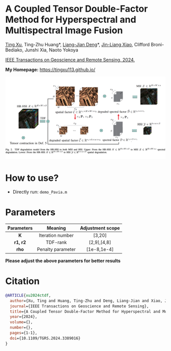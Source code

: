 # A Coupled Tensor Double-Factor Method for Hyperspectral and Multispectral Image Fusion
[Ting Xu](https://tingxu113.github.io/), Ting-Zhu Huang*, [Liang-Jian Deng](https://liangjiandeng.github.io/)*, [Jin-Liang Xiao](https://jin-liangxiao.github.io/), Clifford Broni-Bediako, Junshi Xia, Naoto Yokoya

[IEEE Transactions on Geoscience and Remote Sensing, 2024.](https://ieeexplore.ieee.org/document/10500430)


**My Homepage:**  https://tingxu113.github.io/

![TDF degradation model from the HR-HSI to both MSI and HSI.](https://github.com/tingxu113/tingxu113.github.io/blob/main/assets/img/CTDF.png)

# How to use?
- Directly run: ``demo_Pavia.m`` 

# Parameters

  | Parameters | Meaning | Adjustment scope |
  | :-----:| :----: | :----: |
  | **K** | Iteration number | [3,20] |
  | **r1, r2** | TDF-rank | [2,9],[4,8] |
  | **rho** | Penalty parameter | [1e-8,1e-4] |


**Please adjust the above parameters for better results**
 
# Citation
```bibtex
@ARTICLE{xu2024ctdf,
  author={Xu, Ting and Huang, Ting-Zhu and Deng, Liang-Jian and Xiao, Jin-Liang and Broni-Bediako, Clifford and Xia, Junshi and Yokoya, Naoto},
  journal={IEEE Transactions on Geoscience and Remote Sensing}, 
  title={A Coupled Tensor Double-Factor Method for Hyperspectral and Multispectral Image Fusion}, 
  year={2024},
  volume={},
  number={},
  pages={1-1},
  doi={10.1109/TGRS.2024.3389016}
}
```
